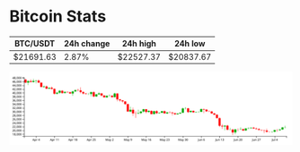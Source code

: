 # Bitcoin Stats

BTC/USDT|24h change|24h high|24h low|
|---|---|---|---|
|$21691.63|2.87%|$22527.37|$20837.67|

<img src="./chart.svg">
